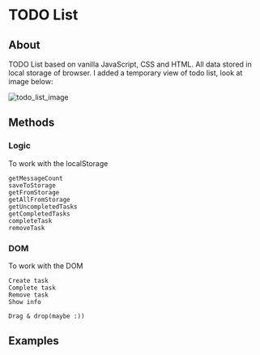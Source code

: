 TODO List
========

## About
TODO List based on vanilla JavaScript, CSS and HTML. All data stored in local storage of browser.
I added a temporary view of todo list, look at image below:

![todo_list_image](https://cloud.githubusercontent.com/assets/2789198/21080822/53ccc090-bfb9-11e6-9b76-a427a4a74075.png)

## Methods

### Logic
To work with the localStorage
```
getMessageCount
saveToStorage
getFromStorage
getAllFromStorage
getUncompletedTasks
getCompletedTasks
completeTask
removeTask
```

### DOM

To work with the DOM
```
Create task
Complete task
Remove task
Show info

Drag & drop(maybe :))
```

## Examples
